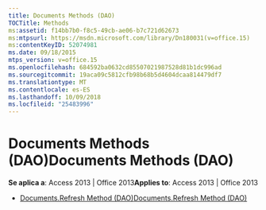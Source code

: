 ```yaml
---
title: Documents Methods (DAO)
TOCTitle: Methods
ms:assetid: f14bb7b0-f8c5-49cb-ae06-b7c721d62673
ms:mtpsurl: https://msdn.microsoft.com/library/Dn180031(v=office.15)
ms:contentKeyID: 52074981
ms.date: 09/18/2015
mtps_version: v=office.15
ms.openlocfilehash: 684592ba0632cd85507021987528d81b1dc996ad
ms.sourcegitcommit: 19aca09c5812cfb98b68b5d4604dcaa814479df7
ms.translationtype: MT
ms.contentlocale: es-ES
ms.lasthandoff: 10/09/2018
ms.locfileid: "25483996"
---
```

# <a name="documents-methods-dao"></a><span data-ttu-id="a166d-102">Documents Methods (DAO)</span><span class="sxs-lookup"><span data-stu-id="a166d-102">Documents Methods (DAO)</span></span>


<span data-ttu-id="a166d-103">**Se aplica a**: Access 2013 | Office 2013</span><span class="sxs-lookup"><span data-stu-id="a166d-103">**Applies to**: Access 2013 | Office 2013</span></span>



  - [<span data-ttu-id="a166d-104">Documents.Refresh Method (DAO)</span><span class="sxs-lookup"><span data-stu-id="a166d-104">Documents.Refresh Method (DAO)</span></span>](documents-refresh-method-dao.md)

